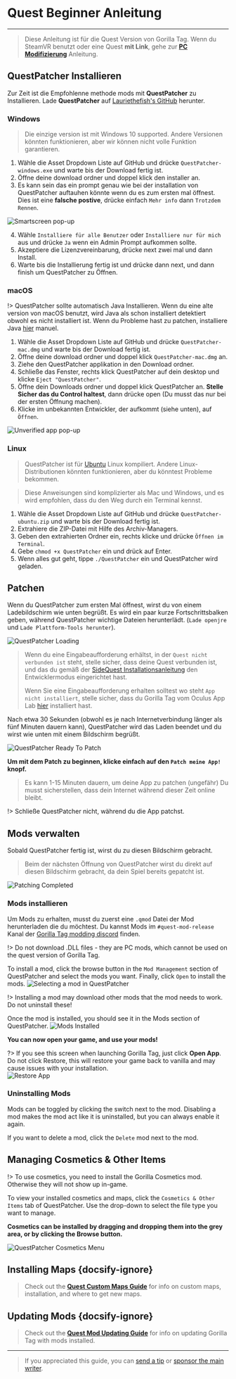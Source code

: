 # Quest Beginner Anleitung
---
>
> Diese Anleitung ist für die Quest Version von Gorilla Tag. Wenn du SteamVR benutzt oder eine Quest **mit Link**, gehe zur [**PC Modifizierung**](pc-guide) Anleitung.

<div class="horizontal bordered" data-ea-publisher="gorillatagmodding-burrito-software" data-ea-type="image" data-ea-manual="true" id="quest-mod-guide"></div>

## QuestPatcher Installieren

Zur Zeit ist die Empfohlenne methode mods mit **QuestPatcher** zu Installieren. Lade **QuestPatcher** auf [Lauriethefish's GitHub](https://github.com/Lauriethefish/QuestPatcher/releases/latest) herunter.

### Windows

> Die einzige version ist mit Windows 10 supported. Andere Versionen könnten funktionieren, aber wir können nicht volle Funktion garantieren.

1. Wähle die Asset Dropdown Liste auf GitHub und drücke `QuestPatcher-windows.exe` und warte bis der Download fertig ist.
2. Öffne deine download ordner und doppel klick den installer an.
3. Es kann sein das ein prompt genau wie bei der installation von QuestPatcher auftauhen könnte wenn du es zum ersten mal öffnest. Dies ist eine **falsche postive**, drücke einfach `Mehr info` dann `Trotzdem Rennen`.

![Smartscreen pop-up](../docs/files/questpatchersmartscreen.png)

4. Wähle `Installiere für alle Benutzer` oder `Installiere nur für mich` aus und drücke `Ja` wenn ein Admin Prompt aufkommen sollte.
5. Akzeptiere die Lizenzvereinbarung, drücke next zwei mal und dann Install.
6. Warte bis die Installierung fertig ist und drücke dann next, und dann finish um QuestPatcher zu Öffnen.


### macOS

!> QuestPatcher sollte automatisch Java Installieren. Wenn du eine alte version von macOS benutzt, wird Java als schon installiert detektiert obwohl es nicht installiert ist. Wenn du Probleme hast zu patchen, installiere Java [hier](https://www.java.com/en/) manuel.

1. Wähle die Asset Dropdown Liste auf GitHub und drücke `QuestPatcher-mac.dmg` und warte bis der Download fertig ist.
2. Öffne deine download ordner und doppel klick `QuestPatcher-mac.dmg` an.
3. Ziehe den QuestPatcher applikation in den Download ordner.
4. Schließe das Fenster, rechts klick QuestPatcher auf dein desktop und klicke `Eject "QuestPatcher"`.
5. Öffne dein Downloads ordner und doppel klick QuestPatcher an. **__Stelle Sicher das du Control haltest__**, dann drücke open (Du musst das nur bei der ersten Öffnung machen).
6. Klicke im unbekannten Entwickler, der aufkommt (siehe unten), auf `Öffnen`.

![Unverified app pop-up](../docs/files/questpatchermacunverified.png)


### Linux

> QuestPatcher ist für [Ubuntu](https://ubuntu.com/) Linux kompiliert. Andere Linux-Distributionen könnten funktionieren, aber du könntest Probleme bekommen.

> Diese Anweisungen sind komplizierter als Mac und Windows, und es wird empfohlen, dass du den Weg durch ein Terminal kennst.

1. Wähle die Asset Dropdown Liste auf GitHub und drücke `QuestPatcher-ubuntu.zip` und warte bis der Download fertig ist.
2. Extrahiere die ZIP-Datei mit Hilfe des Archiv-Managers.
3. Geben den extrahierten Ordner ein, rechts klicke und drücke `Öffnen im Terminal`.
4. Gebe `chmod +x QuestPatcher` ein und drück auf Enter.
5. Wenn alles gut geht, tippe `./QuestPatcher` ein und QuestPatcher wird geladen.

## Patchen

Wenn du QuestPatcher zum ersten Mal öffnest, wirst du von einem Ladebildschirm wie unten begrüßt. Es wird ein paar kurze Fortschrittsbalken geben, während QuestPatcher wichtige Dateien herunterlädt. (`Lade openjre` und `Lade Plattform-Tools herunter`).

![QuestPatcher Loading](../docs/files/questpatcherloading.png)

> Wenn du eine Eingabeaufforderung erhältst, in der `Quest nicht verbunden ist` steht, stelle sicher, dass deine Quest verbunden ist, und das du gemäß der [SideQuest Installationsanleitung](https://sidequestvr.com/setup-howto) den Entwicklermodus eingerichtet hast. 
> 
> Wenn Sie eine Eingabeaufforderung erhalten solltest wo steht `App nicht installiert`, stelle sicher, dass du Gorilla Tag vom Oculus App Lab [hier](https://www.oculus.com/experiences/quest/4979055762136823/) installiert hast.


Nach etwa 30 Sekunden (obwohl es je nach Internetverbindung länger als fünf Minuten dauern kann), QuestPatcher wird das Laden beendet und du wirst wie unten mit einem Bildschirm begrüßt.

![QuestPatcher Ready To Patch](../docs/files/questpatcherpatch.png)

**Um mit dem Patch zu beginnen, klicke einfach auf den `Patch meine App!` knopf.**

> Es kann 1-15 Minuten dauern, um deine App zu patchen (ungefähr) Du musst sicherstellen, dass dein Internet während dieser Zeit online bleibt.

!> Schließe QuestPatcher nicht, während du die App patchst.

## Mods verwalten

Sobald QuestPatcher fertig ist, wirst du zu diesen Bildschirm gebracht.

> Beim der nächsten Öffnung von QuestPatcher wirst du direkt auf diesen Bildschirm gebracht, da dein Spiel bereits gepatcht ist.

![Patching Completed](../docs/files/questpatcherpatched.png)

### Mods installieren

Um Mods zu erhalten, musst du zuerst eine `.qmod` Datei der Mod herunterladen die du möchtest. Du kannst Mods im `#quest-mod-release` Kanal der [Gorilla Tag modding discord](https://discord.gg/b2MhDBAzTv) finden.

!> Do not download .DLL files - they are PC mods, which cannot be used on the quest version of Gorilla Tag.

To install a mod, click the browse button in the `Mod Management` section of QuestPatcher and select the mods you want. Finally, click `Open` to install the mods. ![Selecting a mod in QuestPatcher](../docs/files/questpatcherselectmod.png)

!> Installing a mod may download other mods that the mod needs to work. Do not uninstall these!

Once the mod is installed, you should see it in the Mods section of QuestPatcher. ![Mods Installed](../docs/files/questpatcherinstalledmods.png)

**You can now open your game, and use your mods!**

?> If you see this screen when launching Gorilla Tag, just click **Open App**. Do not click Restore, this will restore your game back to vanilla and may cause issues with your installation.  
![Restore App](../docs/files/restoreapp.png)

### Uninstalling Mods

Mods can be toggled by clicking the switch next to the mod. Disabling a mod makes the mod act like it is uninstalled, but you can always enable it again.


If you want to delete a mod, click the `Delete` mod next to the mod.

## Managing Cosmetics & Other Items

!> To use cosmetics, you need to install the Gorilla Cosmetics mod. Otherwise they will not show up in-game.

To view your installed cosmetics and maps, click the `Cosmetics & Other Items` tab of QuestPatcher. Use the drop-down to select the file type you want to manage.

**Cosmetics can be installed by dragging and dropping them into the grey area, or by clicking the Browse button.**

![QuestPatcher Cosmetics Menu](../docs/files/questpatcherotheritems.png)

## Installing Maps {docsify-ignore}

> Check out the [**Quest Custom Maps Guide**](quest-maploading) for info on custom maps, installation, and where to get new maps.

## Updating Mods {docsify-ignore}

> Check out the [**Quest Mod Updating Guide**](quest-updating) for info on updating Gorilla Tag with mods installed.

---

> If you appreciated this guide, you can [send a tip](https://streamelements.com/burritosoft/tip) or [sponsor the main writer](https://github.com/sponsors/burritosoftware).